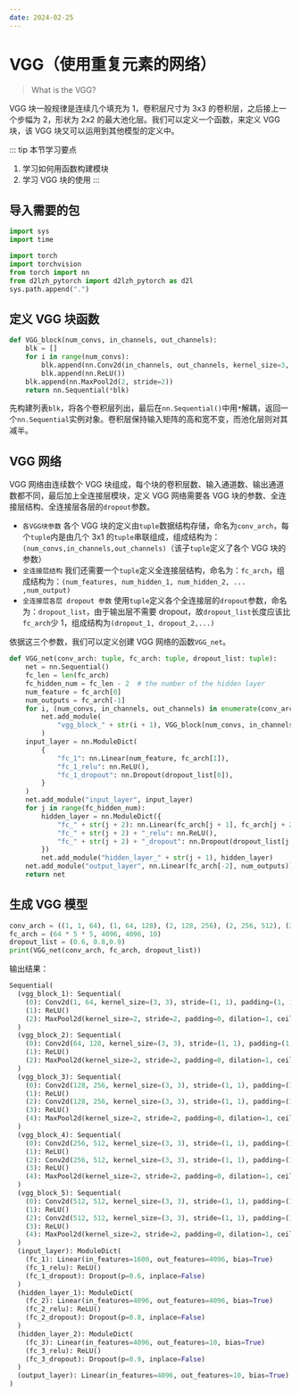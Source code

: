 ```yaml
---
date: 2024-02-25
---
```

# VGG（使用重复元素的网络）


> What is the VGG?

VGG 块一般规律是连续几个填充为 1，卷积层尺寸为 3x3 的卷积层，之后接上一个步幅为 2，形状为 2x2 的最大池化层。我们可以定义一个函数，来定义 VGG 块，该 VGG 块又可以运用到其他模型的定义中。

::: tip 本节学习要点

1. 学习如何用函数构建模块
2. 学习 VGG 块的使用
   :::

## 导入需要的包

```python
import sys
import time

import torch
import torchvision
from torch import nn
from d2lzh_pytorch import d2lzh_pytorch as d2l
sys.path.append(".")
```

## 定义 VGG 块函数

```python
def VGG_block(num_convs, in_channels, out_channels):
    blk = []
    for i in range(num_convs):
        blk.append(nn.Conv2d(in_channels, out_channels, kernel_size=3, padding=1))
        blk.append(nn.ReLU())
    blk.append(nn.MaxPool2d(2, stride=2))
    return nn.Sequential(*blk)
```

先构建列表`blk`，将各个卷积层列出，最后在`nn.Sequential()`中用`*`解耦，返回一个`nn.Sequential`实例对象。卷积层保持输入矩阵的高和宽不变，而池化层则对其减半。

## VGG 网络

VGG 网络由连续数个 VGG 块组成，每个块的卷积层数、输入通道数、输出通道数都不同，最后加上全连接层模块，定义 VGG 网络需要各 VGG 块的参数、全连接层结构、全连接层各层的`dropout`参数。

- `各VGG块参数` 各个 VGG 块的定义由`tuple`数据结构存储，命名为`conv_arch`，每个`tuple`内是由几个 3x1 的`tuple`串联组成，组成结构为：`(num_convs,in_channels,out_channels)`（该子`tuple`定义了各个 VGG 块的参数）
- `全连接层结构` 我们还需要一个`tuple`定义全连接层结构，命名为：`fc_arch`，组成结构为：`(num_features, num_hidden_1, num_hidden_2, ... ,num_output)`
- `全连接层各层 dropout 参数` 使用`tuple`定义各个全连接层的`dropout`参数，命名为：`dropout_list`，由于输出层不需要 dropout，故`dropout_list`长度应该比`fc_arch`少 1，组成结构为`(dropout_1, dropout_2,...)`

依据这三个参数，我们可以定义创建 VGG 网络的函数`VGG_net`。

```python
def VGG_net(conv_arch: tuple, fc_arch: tuple, dropout_list: tuple):
    net = nn.Sequential()
    fc_len = len(fc_arch)
    fc_hidden_num = fc_len - 2  # the number of the hidden layer
    num_feature = fc_arch[0]
    num_outputs = fc_arch[-1]
    for i, (num_convs, in_channels, out_channels) in enumerate(conv_arch):
        net.add_module(
            "vgg_block_" + str(i + 1), VGG_block(num_convs, in_channels, out_channels)
        )
    input_layer = nn.ModuleDict(
        {
            "fc_1": nn.Linear(num_feature, fc_arch[1]),
            "fc_1_relu": nn.ReLU(),
            "fc_1_dropout": nn.Dropout(dropout_list[0]),
        }
    )
    net.add_module("input_layer", input_layer)
    for j in range(fc_hidden_num):
        hidden_layer = nn.ModuleDict({
            "fc_" + str(j + 2): nn.Linear(fc_arch[j + 1], fc_arch[j + 2]),
            "fc_" + str(j + 2) + "_relu": nn.ReLU(),
            "fc_" + str(j + 2) + "_dropout": nn.Dropout(dropout_list[j + 1]),
        })
        net.add_module("hidden_layer_" + str(j + 1), hidden_layer)
    net.add_module("output_layer", nn.Linear(fc_arch[-2], num_outputs))
    return net
```

## 生成 VGG 模型

```python
conv_arch = ((1, 1, 64), (1, 64, 128), (2, 128, 256), (2, 256, 512), (2, 512, 512))
fc_arch = (64 * 5 * 5, 4096, 4096, 10)
dropout_list = (0.6, 0.8,0.9)
print(VGG_net(conv_arch, fc_arch, dropout_list))
```

输出结果：

```python
Sequential(
  (vgg_block_1): Sequential(
    (0): Conv2d(1, 64, kernel_size=(3, 3), stride=(1, 1), padding=(1, 1))
    (1): ReLU()
    (2): MaxPool2d(kernel_size=2, stride=2, padding=0, dilation=1, ceil_mode=False)
  )
  (vgg_block_2): Sequential(
    (0): Conv2d(64, 128, kernel_size=(3, 3), stride=(1, 1), padding=(1, 1))
    (1): ReLU()
    (2): MaxPool2d(kernel_size=2, stride=2, padding=0, dilation=1, ceil_mode=False)
  )
  (vgg_block_3): Sequential(
    (0): Conv2d(128, 256, kernel_size=(3, 3), stride=(1, 1), padding=(1, 1))
    (1): ReLU()
    (2): Conv2d(128, 256, kernel_size=(3, 3), stride=(1, 1), padding=(1, 1))
    (3): ReLU()
    (4): MaxPool2d(kernel_size=2, stride=2, padding=0, dilation=1, ceil_mode=False)
  )
  (vgg_block_4): Sequential(
    (0): Conv2d(256, 512, kernel_size=(3, 3), stride=(1, 1), padding=(1, 1))
    (1): ReLU()
    (2): Conv2d(256, 512, kernel_size=(3, 3), stride=(1, 1), padding=(1, 1))
    (3): ReLU()
    (4): MaxPool2d(kernel_size=2, stride=2, padding=0, dilation=1, ceil_mode=False)
  )
  (vgg_block_5): Sequential(
    (0): Conv2d(512, 512, kernel_size=(3, 3), stride=(1, 1), padding=(1, 1))
    (1): ReLU()
    (2): Conv2d(512, 512, kernel_size=(3, 3), stride=(1, 1), padding=(1, 1))
    (3): ReLU()
    (4): MaxPool2d(kernel_size=2, stride=2, padding=0, dilation=1, ceil_mode=False)
  )
  (input_layer): ModuleDict(
    (fc_1): Linear(in_features=1600, out_features=4096, bias=True)
    (fc_1_relu): ReLU()
    (fc_1_dropout): Dropout(p=0.6, inplace=False)
  )
  (hidden_layer_1): ModuleDict(
    (fc_2): Linear(in_features=4096, out_features=4096, bias=True)
    (fc_2_relu): ReLU()
    (fc_2_dropout): Dropout(p=0.8, inplace=False)
  )
  (hidden_layer_2): ModuleDict(
    (fc_3): Linear(in_features=4096, out_features=10, bias=True)
    (fc_3_relu): ReLU()
    (fc_3_dropout): Dropout(p=0.9, inplace=False)
  )
  (output_layer): Linear(in_features=4096, out_features=10, bias=True)
)
```
